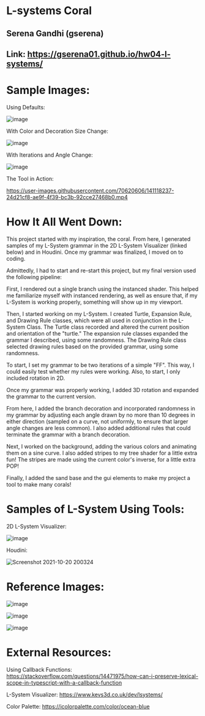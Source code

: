 # L-systems Coral

## Serena Gandhi (gserena)
## Link: https://gserena01.github.io/hw04-l-systems/

# Sample Images:

Using Defaults:

![image](https://user-images.githubusercontent.com/70620606/141114197-943c1a9b-8b4b-4fd5-955d-5a7ab70e2690.png)

With Color and Decoration Size Change:

![image](https://user-images.githubusercontent.com/70620606/141115420-030dba2a-7b8e-4824-b2ab-2fa850b5f5ec.png)

With Iterations and Angle Change:

![image](https://user-images.githubusercontent.com/70620606/141115687-21989520-a6ba-420d-b907-5d93a2c7465a.png)

The Tool in Action:

https://user-images.githubusercontent.com/70620606/141118237-24d21cf8-ae9f-4f39-bc3b-92cce27468b0.mp4


# How It All Went Down:

This project started with my inspiration, the coral. From here, I generated samples of my L-System grammar in the 2D L-System Visualizer (linked below) and in Houdini. Once my grammar was finalized, I moved on to coding.

Admittedly, I had to start and re-start this project, but my final version used the following pipeline:

First, I rendered out a single branch using the instanced shader. This helped me familiarize myself with instanced rendering, as well as ensure that, if my L-System is working properly, something will show up in my viewport.

Then, I started working on my L-System. I created Turtle, Expansion Rule, and Drawing Rule classes, which were all used in conjunction in the L-System Class. The Turtle class recorded and altered the current position and orientation of the "turtle." The expansion rule classes expanded the grammar I described, using some randomness. The Drawing Rule class selected drawing rules based on the provided grammar, using some randomness. 

To start, I set my grammar to be two iterations of a simple "FF". This way, I could easily test whether my rules were working. Also, to start, I only included rotation in 2D.

Once my grammar was properly working, I added 3D rotation and expanded the grammar to the current version.

From here, I added the branch decoration and incorporated randomness in my grammar by adjusting each angle drawn by no more than 10 degrees in either direction (sampled on a curve, not uniformly, to ensure that larger angle changes are less common). I also added additional rules that could terminate the grammar with a branch decoration.

Next, I worked on the background, adding the various colors and animating them on a sine curve. I also added stripes to my tree shader for a little extra fun! The stripes are made using the current color's inverse, for a little extra POP!

Finally, I added the sand base and the gui elements to make my project a tool to make many corals!

# Samples of L-System Using Tools:

2D L-System Visualizer:

![image](https://user-images.githubusercontent.com/60444726/138163560-f8537878-23f3-4a77-aae0-31b7e6201581.png)

Houdini:

![Screenshot 2021-10-20 200324](https://user-images.githubusercontent.com/60444726/138274074-d694a82b-69f7-44e3-a6fc-c970d17ae49c.png)

# Reference Images:

![image](https://user-images.githubusercontent.com/60444726/140631834-e2863c3f-1e70-4da8-9daa-1c8201c916e9.png)

![image](https://user-images.githubusercontent.com/60444726/140631851-8845bd07-5ccd-40ed-b130-9c029304b2e5.png)

![image](https://user-images.githubusercontent.com/60444726/140631854-348ce9c7-f722-4cbc-8ce8-d105a5965d84.png)

# External Resources:

Using Callback Functions: https://stackoverflow.com/questions/14471975/how-can-i-preserve-lexical-scope-in-typescript-with-a-callback-function

L-System Visualizer: https://www.kevs3d.co.uk/dev/lsystems/

Color Palette: https://icolorpalette.com/color/ocean-blue
